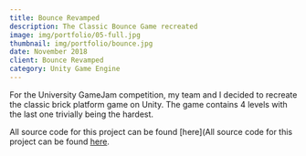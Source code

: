 ```yaml
---
title: Bounce Revamped
description: The Classic Bounce Game recreated
image: img/portfolio/05-full.jpg
thumbnail: img/portfolio/bounce.jpg
date: November 2018
client: Bounce Revamped
category: Unity Game Engine
---
```

For the University GameJam competition, my team and I decided to recreate the classic brick platform game on Unity. The game contains 4 levels with the last one trivially being the hardest.

All source code for this project can be found [here](All source code for this project can be found [here](https://github.com/kartsridhar/Kernel-Cortex-A8).
